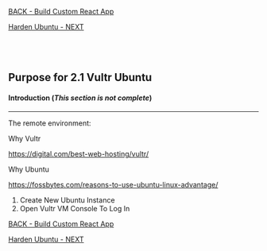 <!-- ------------------------------------------------------------------------- -->

<div class="page-back">

[BACK - Build Custom React App ](/Setup/purposes/pfr0104_Build-Custom-React-App.md)
</div><div class="page-next">

[Harden Ubuntu - NEXT](/Setup/purposes/pfr0302_Setup-Hardening-Ubuntu.md)
</div><div style="margin-top:35px">&nbsp;</div>

<!-- ------------------------------------------------------------------------- -->

## Purpose for 2.1 Vultr Ubuntu

#### Introduction  (*This section is not complete*)
----

The remote environment:

Why Vultr

https://digital.com/best-web-hosting/vultr/

Why Ubuntu

https://fossbytes.com/reasons-to-use-ubuntu-linux-advantage/




1. Create New Ubuntu Instance
2. Open Vultr VM Console To Log In

<!-- ------------------------------------------------------------------------- -->

<div class="page-back">

[BACK - Build Custom React App ](/Setup/purposes/pfr0104_Build-Custom-React-App.md)
</div><div class="page-next">

[Harden Ubuntu - NEXT](/Setup/purposes/pfr0302_Setup-Hardening-Ubuntu.md)
</div>



